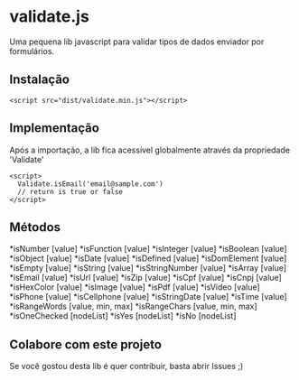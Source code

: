 # validate.js
Uma pequena lib javascript para validar tipos de dados enviador por formulários.

## Instalação
```
<script src="dist/validate.min.js"></script>
```

## Implementação
Após a importação, a lib fica acessível globalmente através da propriedade 'Validate'
```
<script>
  Validate.isEmail('email@sample.com')
  // return is true or false
</script>
```

## Métodos
*isNumber [value]
*isFunction [value]
*isInteger [value]
*isBoolean [value]
*isObject [value]
*isDate [value]
*isDefined [value]
*isDomElement [value]
*isEmpty [value]
*isString [value]
*isStringNumber [value]
*isArray [value]
*isEmail [value]
*isUrl [value]
*isZip [value]
*isCpf [value]
*isCnpj [value]
*isHexColor [value]
*isImage [value]
*isPdf [value]
*isVideo [value]
*isPhone [value]
*isCellphone [value]
*isStringDate [value]
*isTime [value]
*isRangeWords [value, min, max]
*isRangeChars [value, min, max]
*isOneChecked [nodeList]
*isYes [nodeList]
*isNo [nodeList]

## Colabore com este projeto
Se você gostou desta lib é quer contríbuir, basta abrir Issues ;)